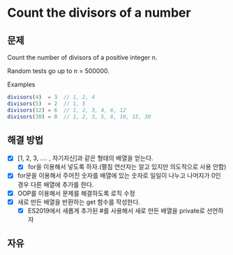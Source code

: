 # Count the divisors of a number

## 문제
Count the number of divisors of a positive integer n.

Random tests go up to n = 500000.

Examples
```javascript
divisors(4)  = 3  // 1, 2, 4
divisors(5)  = 2  // 1, 5
divisors(12) = 6  // 1, 2, 3, 4, 6, 12
divisors(30) = 8  // 1, 2, 3, 5, 6, 10, 15, 30
```

## 해결 방법
* [X] [1, 2, 3, .... , 자기자신]과 같은 형태의 배열을 얻는다.
    * [X] for을 이용해서 넣도록 하자.(펼침 연산자는 알고 있지만 의도적으로 사용 안함)
* [X] for문을 이용해서 주어진 숫자를 배열에 있는 숫자로 일일이 나누고 
      나머지가 0인 경우 다른 배열에 추가를 한다.
* [X] OOP를 이용해서 문제를 해결하도록 로직 수정
* [X] 새로 만든 배열을 반환하는 get 함수를 작성한다.
    * [X] ES2019에서 새롭게 추가된 #를 사용해서 새로 만든 배열을 private로 선언하자

## 자유

